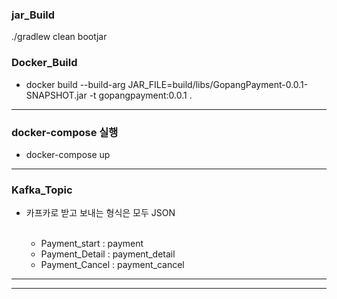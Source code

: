 ### jar_Build

./gradlew clean bootjar

### Docker_Build

- docker build --build-arg JAR_FILE=build/libs/GopangPayment-0.0.1-SNAPSHOT.jar -t gopangpayment:0.0.1 .

---
### docker-compose 실행

- docker-compose up

---

### Kafka_Topic

- 카프카로 받고 보내는 형식은 모두 JSON <br><br>

  - Payment_start  : payment
  - Payment_Detail : payment_detail
  - Payment_Cancel : payment_cancel
  
---
---
